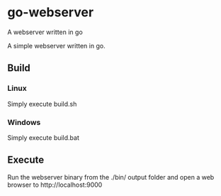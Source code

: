# go-webserver
A webserver written in go

A simple webserver written in go.

<h2>Build</h2>
<h3>Linux</h3>
Simply execute build.sh

<h3>Windows</h3>
Simply execute build.bat

<h2>Execute</h2>
Run the webserver binary from the ./bin/ output folder and open a web browser to http://localhost:9000
